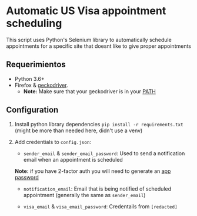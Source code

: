# Automatic US Visa appointment scheduling

This script uses Python's Selenium library to automatically schedule appointments for a specific site that doesnt like to give proper appointments

## Requerimientos

* Python 3.6+
* Firefox & [geckodriver](https://github.com/mozilla/geckodriver/releases). 
    * **Note:** Make sure that your geckodriver is in your [PATH](https://medium.com/@01luisrene/como-agregar-variables-de-entorno-s-o-windows-10-e7f38851f11f)

## Configuration
1. Install python library dependencies `pip install -r requirements.txt` (might be more than needed here, didn't use a venv)

2. Add credentials to `config.json`:

    * `sender_email` & `sender_email_password`: Used to send a notification email when an appointment is scheduled

    **Note:** if you have 2-factor auth you will need to generate an [app password](https://stackoverflow.com/a/60718806)

    * `notification_email`: Email that is being notified of scheduled appointment (generally the same as `sender_email`)

    * `visa_email` & `visa_email_password`: Credentails from `[redacted]`



